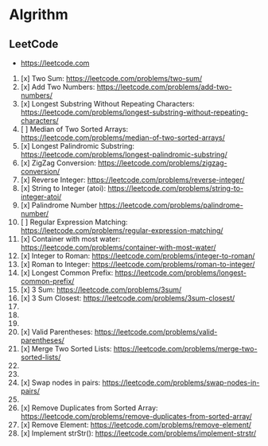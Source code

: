 # Algrithm

## LeetCode

- https://leetcode.com

1. [x] Two Sum: https://leetcode.com/problems/two-sum/
2. [x] Add Two Numbers: https://leetcode.com/problems/add-two-numbers/
3. [x] Longest Substring Without Repeating Characters: https://leetcode.com/problems/longest-substring-without-repeating-characters/
4. [ ] Median of Two Sorted Arrays: https://leetcode.com/problems/median-of-two-sorted-arrays/
5. [x] Longest Palindromic Substring: https://leetcode.com/problems/longest-palindromic-substring/
6. [x] ZigZag Conversion: https://leetcode.com/problems/zigzag-conversion/
7. [x] Reverse Integer: https://leetcode.com/problems/reverse-integer/
8. [x] String to Integer (atoi): https://leetcode.com/problems/string-to-integer-atoi/
9. [x] Palindrome Number https://leetcode.com/problems/palindrome-number/
10. [ ] Regular Expression Matching: https://leetcode.com/problems/regular-expression-matching/
11. [x] Container with most water: https://leetcode.com/problems/container-with-most-water/
12. [x] Integer to Roman: https://leetcode.com/problems/integer-to-roman/
13. [x] Roman to Integer: https://leetcode.com/problems/roman-to-integer/
14. [x] Longest Common Prefix: https://leetcode.com/problems/longest-common-prefix/
15. [x] 3 Sum: https://leetcode.com/problems/3sum/
16. [x] 3 Sum Closest: https://leetcode.com/problems/3sum-closest/
17.
18.
19.
20. [x] Valid Parentheses: https://leetcode.com/problems/valid-parentheses/
21. [x] Merge Two Sorted Lists: https://leetcode.com/problems/merge-two-sorted-lists/
22.
23.
24. [x] Swap nodes in pairs: https://leetcode.com/problems/swap-nodes-in-pairs/
25.
26. [x] Remove Duplicates from Sorted Array: https://leetcode.com/problems/remove-duplicates-from-sorted-array/
27. [x] Remove Element: https://leetcode.com/problems/remove-element/
28. [x] Implement strStr(): https://leetcode.com/problems/implement-strstr/
